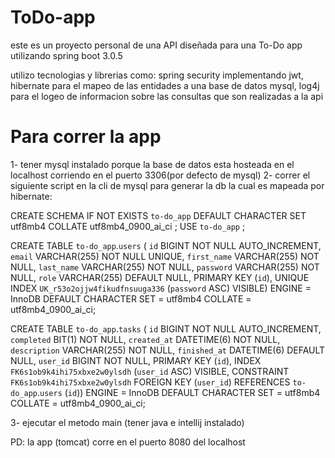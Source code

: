# ToDo-app
este es un proyecto personal de una API diseñada para una To-Do app utilizando spring boot 3.0.5

utilizo tecnologias y librerias como: spring security implementando jwt, hibernate para el mapeo de las entidades a una base de datos mysql,
log4j para el logeo de informacion sobre las consultas que son realizadas a la api

# Para correr la app
1- tener mysql instalado porque la base de datos esta hosteada en el localhost corriendo en el puerto 3306(por defecto de mysql)
2- correr el siguiente script en la cli de mysql para generar la db la cual es mapeada por hibernate:

CREATE SCHEMA IF NOT EXISTS `to-do_app` DEFAULT CHARACTER SET utf8mb4 COLLATE utf8mb4_0900_ai_ci ;
USE `to-do_app` ;

CREATE TABLE `to-do_app`.`users` (
  `id` BIGINT NOT NULL AUTO_INCREMENT,
  `email` VARCHAR(255) NOT NULL UNIQUE,
  `first_name` VARCHAR(255) NOT NULL,
  `last_name` VARCHAR(255) NOT NULL,
  `password` VARCHAR(255) NOT NULL,
  `role` VARCHAR(255) DEFAULT NULL,
  PRIMARY KEY (`id`),
  UNIQUE INDEX `UK_r53o2ojjw4fikudfnsuuga336` (`password` ASC) VISIBLE)
ENGINE = InnoDB
DEFAULT CHARACTER SET = utf8mb4
COLLATE = utf8mb4_0900_ai_ci;

CREATE TABLE `to-do_app`.`tasks` (
  `id` BIGINT NOT NULL AUTO_INCREMENT,
  `completed` BIT(1) NOT NULL,
  `created_at` DATETIME(6) NOT NULL,
  `description` VARCHAR(255) NOT NULL,
  `finished_at` DATETIME(6) DEFAULT NULL,
  `user_id` BIGINT NOT NULL,
  PRIMARY KEY (`id`),
  INDEX `FK6s1ob9k4ihi75xbxe2w0ylsdh` (`user_id` ASC) VISIBLE,
  CONSTRAINT `FK6s1ob9k4ihi75xbxe2w0ylsdh`
    FOREIGN KEY (`user_id`)
    REFERENCES `to-do_app`.`users` (`id`))
ENGINE = InnoDB
DEFAULT CHARACTER SET = utf8mb4
COLLATE = utf8mb4_0900_ai_ci;

3- ejecutar el metodo main (tener java e intellij instalado)

PD: la app (tomcat) corre en el puerto 8080 del localhost
